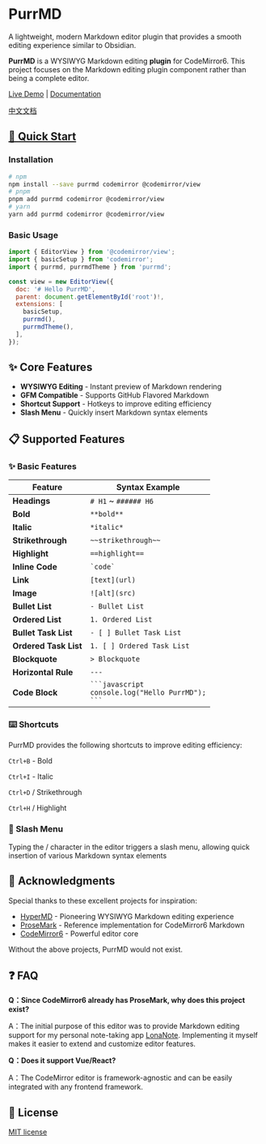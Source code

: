# PurrMD

A lightweight, modern Markdown editor plugin that provides a smooth editing experience similar to Obsidian.

**PurrMD** is a WYSIWYG Markdown editing **plugin** for CodeMirror6. This project focuses on the Markdown editing plugin component rather than being a complete editor.

[Live Demo](https://purrmd.luoluoqixi.com/introduction/demo.html) | [Documentation](https://purrmd.luoluoqixi.com/introduction/)

[中文文档](./README_zh.md)


## [🚀 Quick Start](https://purrmd.luoluoqixi.com/zh/introduction/getting-started.html)

### Installation

```bash
# npm
npm install --save purrmd codemirror @codemirror/view
# pnpm
pnpm add purrmd codemirror @codemirror/view
# yarn
yarn add purrmd codemirror @codemirror/view
```

### Basic Usage

```javascript
import { EditorView } from '@codemirror/view';
import { basicSetup } from 'codemirror';
import { purrmd, purrmdTheme } from 'purrmd';

const view = new EditorView({
  doc: '# Hello PurrMD',
  parent: document.getElementById('root')!,
  extensions: [
    basicSetup,
    purrmd(),
    purrmdTheme(),
  ],
});
```

## ✨ Core Features

- **WYSIWYG Editing** - Instant preview of Markdown rendering
- **GFM Compatible** - Supports GitHub Flavored Markdown
- **Shortcut Support** - Hotkeys to improve editing efficiency
- **Slash Menu** - Quickly insert Markdown syntax elements

## 📋 Supported Features

### ✨ Basic Features

| Feature | Syntax Example |
|------|----------|
| **Headings** | `# H1` ~ `###### H6` |
| **Bold** | `**bold**` |
| **Italic** | `*italic*` |
| **Strikethrough** | `~~strikethrough~~` |
| **Highlight** | `==highlight==` |
| **Inline Code** | `` `code` `` |
| **Link** | `[text](url)` |
| **Image** | `![alt](src)` |
| **Bullet List** | `- Bullet List` |
| **Ordered List** | `1. Ordered List` |
| **Bullet Task List** | `- [ ] Bullet Task List` |
| **Ordered Task List** | `1. [ ] Ordered Task List` |
| **Blockquote** | `> Blockquote` |
| **Horizontal Rule** | `---` |
| **Code Block** | ` ```javascript ` <br>`console.log("Hello PurrMD");`<br> ` ``` ` |

### ⌨️ Shortcuts

PurrMD provides the following shortcuts to improve editing efficiency:

`Ctrl+B` - Bold

`Ctrl+I` - Italic

`Ctrl+D` / Strikethrough

`Ctrl+H` / Highlight

### 🔧 Slash Menu

Typing the / character in the editor triggers a slash menu, allowing quick insertion of various Markdown syntax elements


## 🙏 Acknowledgments

Special thanks to these excellent projects for inspiration:

- [HyperMD](https://github.com/laobubu/HyperMD) - Pioneering WYSIWYG Markdown editing experience
- [ProseMark](https://github.com/jsimonrichard/ProseMark) - Reference implementation for CodeMirror6 Markdown
- [CodeMirror6](https://codemirror.net/) - Powerful editor core

Without the above projects, PurrMD would not exist.


## ❓ FAQ

**Q：Since CodeMirror6 already has ProseMark, why does this project exist?**

A：The initial purpose of this editor was to provide Markdown editing support for my personal note-taking app [LonaNote](https://github.com/luoluoqixi/lonanote). Implementing it myself makes it easier to extend and customize editor features.


**Q：Does it support Vue/React?**

A：The CodeMirror editor is framework-agnostic and can be easily integrated with any frontend framework.

## 📝 License

[MIT license](https://github.com/luoluoqixi/purrmd/blob/main/LICENSE)
